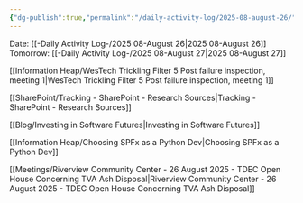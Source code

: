 ```yaml
---
{"dg-publish":true,"permalink":"/daily-activity-log/2025-08-august-26/","noteIcon":"","created":"2025-08-26T12:36:37.088-05:00"}
---
```


Date: [[-Daily Activity Log-/2025 08-August 26\|2025 08-August 26]]
Tomorrow: [[-Daily Activity Log-/2025 08-August 27\|2025 08-August 27]]

[[Information Heap/WesTech Trickling Filter 5 Post failure inspection, meeting 1\|WesTech Trickling Filter 5 Post failure inspection, meeting 1]]

[[SharePoint/Tracking - SharePoint - Research Sources\|Tracking - SharePoint - Research Sources]]

[[Blog/Investing in Software Futures\|Investing in Software Futures]]

[[Information Heap/Choosing SPFx as a Python Dev\|Choosing SPFx as a Python Dev]]

[[Meetings/Riverview Community Center - 26 August 2025 - TDEC Open House Concerning TVA Ash Disposal\|Riverview Community Center - 26 August 2025 - TDEC Open House Concerning TVA Ash Disposal]]